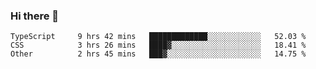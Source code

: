 ### Hi there 👋

<!--START_SECTION:waka-->

```text
TypeScript     9 hrs 42 mins   █████████████░░░░░░░░░░░░   52.03 %
CSS            3 hrs 26 mins   ████▓░░░░░░░░░░░░░░░░░░░░   18.41 %
Other          2 hrs 45 mins   ███▓░░░░░░░░░░░░░░░░░░░░░   14.75 %
```

<!--END_SECTION:waka-->

<!--
**arlenxuzj/arlenxuzj** is a ✨ _special_ ✨ repository because its `README.md` (this file) appears on your GitHub profile.

Here are some ideas to get you started:

- 🔭 I’m currently working on ...
- 🌱 I’m currently learning ...
- 👯 I’m looking to collaborate on ...
- 🤔 I’m looking for help with ...
- 💬 Ask me about ...
- 📫 How to reach me: ...
- 😄 Pronouns: ...
- ⚡ Fun fact: ...
-->

